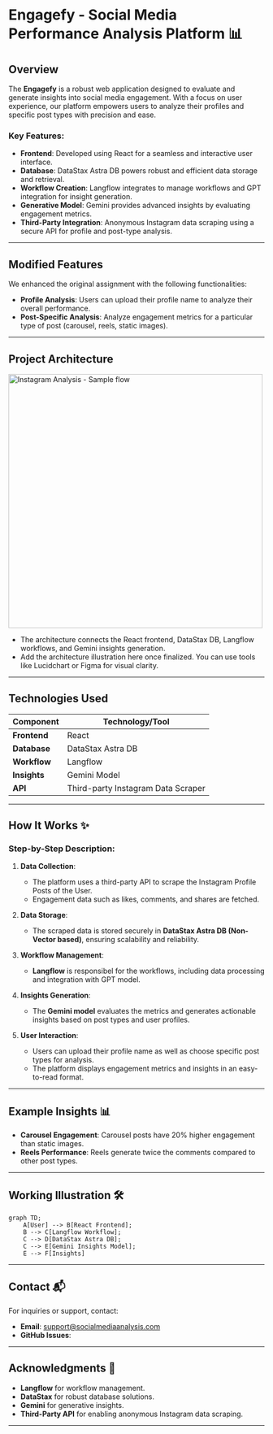 # Engagefy - Social Media Performance Analysis Platform 📊

## Overview
The **Engagefy** is a robust web application designed to evaluate and generate insights into social media engagement. With a focus on user experience, our platform empowers users to analyze their profiles and specific post types with precision and ease. 

### Key Features:
- **Frontend**: Developed using React for a seamless and interactive user interface.
- **Database**: DataStax Astra DB powers robust and efficient data storage and retrieval.
- **Workflow Creation**: Langflow integrates to manage workflows and GPT integration for insight generation.
- **Generative Model**: Gemini provides advanced insights by evaluating engagement metrics.
- **Third-Party Integration**: Anonymous Instagram data scraping using a secure API for profile and post-type analysis.

---

## Modified Features
We enhanced the original assignment with the following functionalities:
- **Profile Analysis**: Users can upload their profile name to analyze their overall performance.
- **Post-Specific Analysis**: Analyze engagement metrics for a particular type of post (carousel, reels, static images).

---

## Project Architecture
<img width="500" alt="Instagram Analysis - Sample flow" src="https://github.com/user-attachments/assets/be288578-49e2-48d3-90c6-a6f304b6b240" />


- The architecture connects the React frontend, DataStax DB, Langflow workflows, and Gemini insights generation.
- Add the architecture illustration here once finalized. You can use tools like Lucidchart or Figma for visual clarity.

---

## Technologies Used

| Component        | Technology/Tool       |
|------------------|-----------------------|
| **Frontend**     | React                |
| **Database**     | DataStax Astra DB    |
| **Workflow**     | Langflow             |
| **Insights**     | Gemini Model         |
| **API**          | Third-party Instagram Data Scraper |

---

## How It Works ✨

### Step-by-Step Description:
1. **Data Collection**:
   - The platform uses a third-party API to scrape the Instagram Profile Posts of the User.
   - Engagement data such as likes, comments, and shares are fetched.

2. **Data Storage**:
   - The scraped data is stored securely in **DataStax Astra DB (Non-Vector based)**, ensuring scalability and reliability.

3. **Workflow Management**:
   - **Langflow** is responsibel for the workflows, including data processing and integration with GPT model.

4. **Insights Generation**:
   - The **Gemini model** evaluates the metrics and generates actionable insights based on post types and user profiles.

5. **User Interaction**:
   - Users can upload their profile name as well as choose specific post types for analysis.
   - The platform displays engagement metrics and insights in an easy-to-read format.

---

## Example Insights 📊
- **Carousel Engagement**: Carousel posts have 20% higher engagement than static images.
- **Reels Performance**: Reels generate twice the comments compared to other post types.

---

## Working Illustration 🛠️

```mermaid
graph TD;
    A[User] --> B[React Frontend];
    B --> C[Langflow Workflow];
    C --> D[DataStax Astra DB];
    C --> E[Gemini Insights Model];
    E --> F[Insights]
```

---

## Contact 📬
For inquiries or support, contact:
- **Email**: support@socialmediaanalysis.com
- **GitHub Issues**: <repository-issues-link>

---

## Acknowledgments 🙌
- **Langflow** for workflow management.
- **DataStax** for robust database solutions.
- **Gemini** for generative insights.
- **Third-Party API** for enabling anonymous Instagram data scraping.

---
